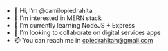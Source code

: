 - 👋 Hi, I’m @camilopiedrahita
- 👀 I’m interested in MERN stack
- 🌱 I’m currently learning NodeJS + Express
- 💞️ I’m looking to collaborate on digital services apps
- 📫 You can reach me in cpiedrahitah@gmail.com

<!---
camilopiedrahita/camilopiedrahita is a ✨ special ✨ repository because its `README.md` (this file) appears on your GitHub profile.
You can click the Preview link to take a look at your changes.
--->
